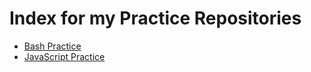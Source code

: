 # Index for my Practice Repositories

- [Bash Practice](https://github.com/timdavish/bash-practice)
- [JavaScript Practice](https://github.com/timdavish/js-practice)
